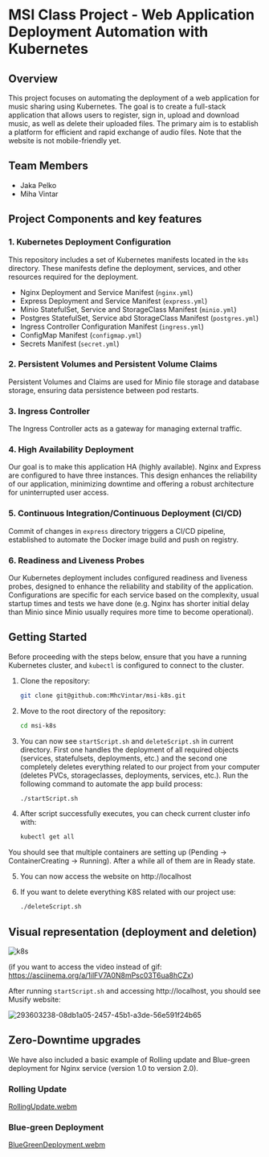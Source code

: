 # MSI Class Project - Web Application Deployment Automation with Kubernetes

## Overview
This project focuses on automating the deployment of a web application for music sharing using Kubernetes. The goal is to create a full-stack application that allows users to register, sign in, upload and download music, as well as delete their uploaded files. The primary aim is to establish a platform for efficient and rapid exchange of audio files. Note that the website is not mobile-friendly yet.

## Team Members
- Jaka Pelko
- Miha Vintar

## Project Components and key features

### 1. Kubernetes Deployment Configuration

This repository includes a set of Kubernetes manifests located in the `k8s` directory. These manifests define the deployment, services, and other resources required for the deployment.

- Nginx Deployment and Service Manifest (`nginx.yml`)
- Express Deployment and Service Manifest (`express.yml`)
- Minio StatefulSet, Service and StorageClass Manifest (`minio.yml`)
- Postgres StatefulSet, Service abd StorageClass Manifest (`postgres.yml`)
- Ingress Controller Configuration Manifest (`ingress.yml`)
- ConfigMap Manifest (`configmap.yml`)
- Secrets Manifest (`secret.yml`)

### 2. Persistent Volumes and Persistent Volume Claims
Persistent Volumes and Claims are used for Minio file storage and database storage, ensuring data persistence between pod restarts.

### 3. Ingress Controller
The Ingress Controller acts as a gateway for managing external traffic.

### 4. High Availability Deployment
Our goal is to make this application HA (highly available). Nginx and Express are configured to have three instances. This design enhances the reliability of our application, minimizing downtime and offering a robust architecture for uninterrupted user access.


### 5. Continuous Integration/Continuous Deployment (CI/CD)
Commit of changes in `express` directory triggers a CI/CD pipeline, established to automate the Docker image build and push on registry.

### 6. Readiness and Liveness Probes

Our Kubernetes deployment includes configured readiness and liveness probes, designed to enhance the reliability and stability of the application. Configurations are specific for each service based on the complexity, usual startup times and tests we have done (e.g. Nginx has shorter initial delay than Minio since Minio usually requires more time to become operational).

## Getting Started
Before proceeding with the steps below, ensure that you have a running Kubernetes cluster, and `kubectl` is configured to connect to the cluster.

1. Clone the repository:

    ```bash
    git clone git@github.com:MhcVintar/msi-k8s.git
    ```

2. Move to the root directory of the repository:

    ```bash
    cd msi-k8s
    ```

3. You can now see `startScript.sh` and `deleteScript.sh` in current directory. First one handles the deployment of all required objects (services, statefulsets, deployments, etc.) and the second one completely deletes everything related to our project from your computer (deletes PVCs, storageclasses, deployments, services, etc.). Run the following command to automate the app build process:

    ```bash
    ./startScript.sh
    ```

4. After script successfully executes, you can check current cluster info with:

    ```bash
    kubectl get all
    ```

  You should see that multiple containers are setting up (Pending -> ContainerCreating -> Running). After a while all of them are in Ready state.

5. You can now access the website on http://localhost

6. If you want to delete everything K8S related with our project use: 
    ```bash
    ./deleteScript.sh
    ```

## Visual representation (deployment and deletion)

![k8s](https://github.com/MhcVintar/msi-k8s/assets/69330734/81e9c128-ae40-41a3-97f0-407b77e53407)

(if you want to access the video instead of gif: https://asciinema.org/a/1ilFV7A0N8mPsc03T6ua8hCZx)

After running `startScript.sh` and accessing http://localhost, you should see Musify website:

![293603238-08db1a05-2457-45b1-a3de-56e591f24b65](https://github.com/MhcVintar/msi-k8s/assets/69330734/f466c438-5995-41fc-977c-3e0ca4fe175a)

## Zero-Downtime upgrades
We have also included a basic example of Rolling update and Blue-green deployment for Nginx service (version 1.0 to version 2.0).

### Rolling Update

[RollingUpdate.webm](https://github.com/MhcVintar/msi-k8s/assets/69330734/1abc4b69-cbb3-4612-ab70-793e83f863d7)

### Blue-green Deployment

[BlueGreenDeployment.webm](https://github.com/MhcVintar/msi-k8s/assets/69330734/24e00af3-d673-4827-907e-d538dada42f6)
